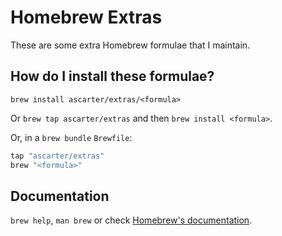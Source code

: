 # Homebrew Extras

These are some extra Homebrew formulae that I maintain.

## How do I install these formulae?

`brew install ascarter/extras/<formula>`

Or `brew tap ascarter/extras` and then `brew install <formula>`.

Or, in a `brew bundle` `Brewfile`:

```ruby
tap "ascarter/extras"
brew "<formula>"
```

## Documentation

`brew help`, `man brew` or check [Homebrew's documentation](https://docs.brew.sh).
